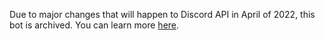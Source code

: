 Due to major changes that will happen to Discord API in April of 2022, this bot is archived. You can learn more [here](https://support-dev.discord.com/hc/en-us/articles/4404772028055).
